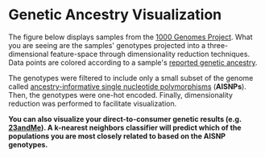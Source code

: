 # Genetic Ancestry Visualization

The figure below displays samples from the [1000 Genomes Project](http://www.internationalgenome.org/home). What you are seeing are the samples' genotypes projected into a three-dimensional feature-space through dimensionality reduction techniques. Data points are colored according to a sample's [reported genetic ancestry](http://www.internationalgenome.org/faq/which-populations-are-part-your-study/).

The genotypes were filtered to include only a small subset of the genome called [ancestry-informative single nucleotide polymorphisms](https://en.wikipedia.org/wiki/Ancestry-informative_marker) (**AISNPs**). Then, the genotypes were one-hot encoded. Finally, dimensionality reduction was performed to facilitate visualization.

**You can also visualize your direct-to-consumer genetic results (e.g. [23andMe](https://customercare.23andme.com/hc/en-us/articles/212196868-Accessing-Your-Raw-Genetic-Data)). A k-nearest neighbors classifier will predict which of the populations you are most closely related to based on the AISNP genotypes.**

